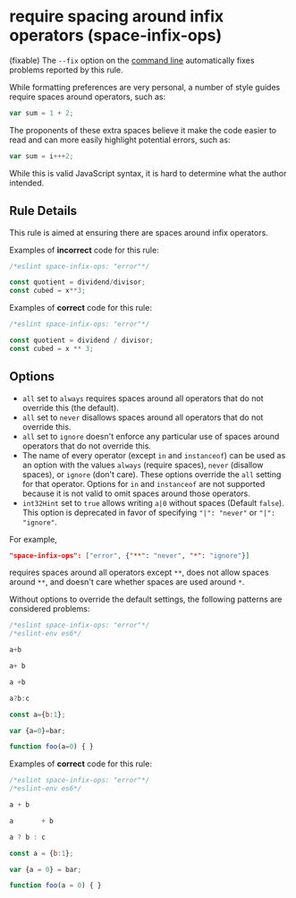 # require spacing around infix operators (space-infix-ops)

(fixable) The `--fix` option on the [command line](../user-guide/command-line-interface#fix)
automatically fixes problems reported by this rule.

While formatting preferences are very personal,
a number of style guides require spaces around operators, such as:

```js
var sum = 1 + 2;
```

The proponents of these extra spaces believe it make the code easier to read
and can more easily highlight potential errors, such as:

```js
var sum = i+++2;
```

While this is valid JavaScript syntax, it is hard to determine what the author intended.

## Rule Details

This rule is aimed at ensuring there are spaces around infix operators.

Examples of **incorrect** code for this rule:

```js
/*eslint space-infix-ops: "error"*/

const quotient = dividend/divisor;
const cubed = x**3;
```

Examples of **correct** code for this rule:

```js
/*eslint space-infix-ops: "error"*/

const quotient = dividend / divisor;
const cubed = x ** 3;
```
## Options

* `all` set to `always` requires spaces around all operators that do not override this (the default).
* `all` set to `never` disallows spaces around all operators that do not override this.
* `all` set to `ignore` doesn't enforce any particular use of spaces around operators that do not override this.
* The name of every operator (except `in` and `instanceof`)
  can be used as an option with the values
  `always` (require spaces), `never` (disallow spaces), or `ignore` (don't care).
  These options override the `all` setting for that operator.
  Options for `in` and `instanceof` are not supported because
  it is not valid to omit spaces around those operators.
* `int32Hint` set to `true` allows writing `a|0` without spaces (Default `false`).
  This option is deprecated in favor of specifying `"|": "never"` or `"|": "ignore"`.

For example,

```json
"space-infix-ops": ["error", {"**": "never", "*": "ignore"}]
```

requires spaces around all operators except `**`,
does not allow spaces around `**`,
and doesn't care whether spaces are used around `*`.

Without options to override the default settings,
the following patterns are considered problems:

```js
/*eslint space-infix-ops: "error"*/
/*eslint-env es6*/

a+b

a+ b

a +b

a?b:c

const a={b:1};

var {a=0}=bar;

function foo(a=0) { }
```

Examples of **correct** code for this rule:

```js
/*eslint space-infix-ops: "error"*/
/*eslint-env es6*/

a + b

a       + b

a ? b : c

const a = {b:1};

var {a = 0} = bar;

function foo(a = 0) { }
```

